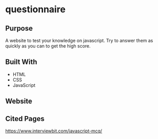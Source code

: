 # questionnaire

## Purpose
A website to test your knowledge on javascript. Try to answer them as quickly as you can to get the high score.

## Built With
* HTML
* CSS
* JavaScript

## Website

## Cited Pages
https://www.interviewbit.com/javascript-mcq/